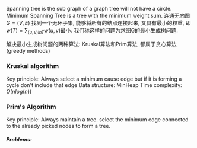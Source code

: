 Spanning tree is the sub graph of a graph
tree will not have a circle.
Minimum Spanning Tree is a tree with the minimum weight sum. 
连通无向图 $G = (V,E)$ 找到一个无环子集, 能够将所有的结点连接起来, 又具有最小的权重, 即$w(T) = \sum_{(u,v) in T} w(u,v)$最小. 我们称这样的问题为求图G的最小生成树问题. 

解决最小生成树问题的两种算法: Kruskal算法和Prim算法, 都属于贪心算法(greedy methods)
### Kruskal algorithm
Key principle: Always select a minimum cause edge but if it is forming a cycle don't include that edge 
Data structure: MinHeap
Time complexity: $O(nlog(n))$

### Prim's Algorithm
Key principle: Always maintain a tree. 
select the minimum edge connected to the already picked nodes to form a tree.

##### Problems:
